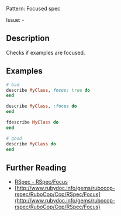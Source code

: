 Pattern: Focused spec

Issue: -

## Description

Checks if examples are focused.

## Examples

```ruby
# bad
describe MyClass, focus: true do
end

describe MyClass, :focus do
end

fdescribe MyClass do
end

# good
describe MyClass do
end
```

## Further Reading

* [RSpec - RSpec/Focus](https://docs.rubocop.org/rubocop-rspec/cops_rspec.html#rspecfocus)
* [http://www.rubydoc.info/gems/rubocop-rspec/RuboCop/Cop/RSpec/Focus](http://www.rubydoc.info/gems/rubocop-rspec/RuboCop/Cop/RSpec/Focus)
